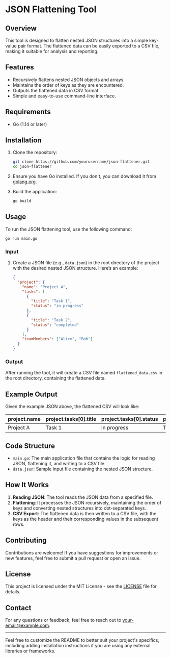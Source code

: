 
# JSON Flattening Tool

## Overview

This tool is designed to flatten nested JSON structures into a simple key-value pair format. The flattened data can be easily exported to a CSV file, making it suitable for analysis and reporting.

## Features

- Recursively flattens nested JSON objects and arrays.
- Maintains the order of keys as they are encountered.
- Outputs the flattened data in CSV format.
- Simple and easy-to-use command-line interface.

## Requirements

- Go (1.14 or later)

## Installation

1. Clone the repository:
   ```bash
   git clone https://github.com/yourusername/json-flattener.git
   cd json-flattener
   ```

2. Ensure you have Go installed. If you don't, you can download it from [golang.org](https://golang.org/dl/).

3. Build the application:
   ```bash
   go build
   ```

## Usage

To run the JSON flattening tool, use the following command:

```bash
go run main.go
```

### Input

1. Create a JSON file (e.g., `data.json`) in the root directory of the project with the desired nested JSON structure. Here’s an example:

   ```json
   {
     "project": {
       "name": "Project A",
       "tasks": [
         {
           "title": "Task 1",
           "status": "in progress"
         },
         {
           "title": "Task 2",
           "status": "completed"
         }
       ],
       "teamMembers": ["Alice", "Bob"]
     }
   }
   ```

### Output

After running the tool, it will create a CSV file named `flattened_data.csv` in the root directory, containing the flattened data.

## Example Output

Given the example JSON above, the flattened CSV will look like:

| project.name  | project.tasks[0].title | project.tasks[0].status | project.tasks[1].title | project.tasks[1].status | project.teamMembers[0] | project.teamMembers[1] |
|----------------|-------------------------|--------------------------|-------------------------|--------------------------|------------------------|------------------------|
| Project A      | Task 1                 | in progress              | Task 2                 | completed                | Alice                  | Bob                    |

## Code Structure

- `main.go`: The main application file that contains the logic for reading JSON, flattening it, and writing to a CSV file.
- `data.json`: Sample input file containing the nested JSON structure.

## How It Works

1. **Reading JSON**: The tool reads the JSON data from a specified file.
2. **Flattening**: It processes the JSON recursively, maintaining the order of keys and converting nested structures into dot-separated keys.
3. **CSV Export**: The flattened data is then written to a CSV file, with the keys as the header and their corresponding values in the subsequent rows.

## Contributing

Contributions are welcome! If you have suggestions for improvements or new features, feel free to submit a pull request or open an issue.

## License

This project is licensed under the MIT License - see the [LICENSE](LICENSE) file for details.

## Contact

For any questions or feedback, feel free to reach out to [your-email@example.com](mailto:your-email@example.com).

---

Feel free to customize the README to better suit your project's specifics, including adding installation instructions if you are using any external libraries or frameworks.